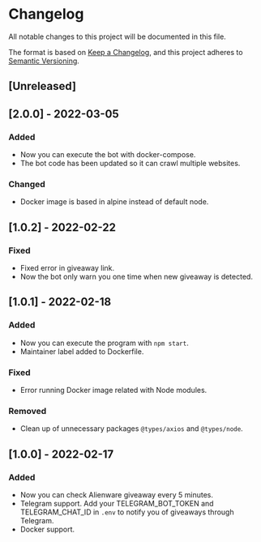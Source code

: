 # Changelog

All notable changes to this project will be documented in this file.

The format is based on [Keep a Changelog](https://keepachangelog.com/en/1.0.0/),
and this project adheres to [Semantic Versioning](https://semver.org/spec/v2.0.0.html).

## [Unreleased]

## [2.0.0] - 2022-03-05

### Added

- Now you can execute the bot with docker-compose.
- The bot code has been updated so it can crawl multiple websites.

### Changed

- Docker image is based in alpine instead of default node.

## [1.0.2] - 2022-02-22

### Fixed

- Fixed error in giveaway link.
- Now the bot only warn you one time when new giveaway is detected.

## [1.0.1] - 2022-02-18

### Added

- Now you can execute the program with `npm start`.
- Maintainer label added to Dockerfile.

### Fixed

- Error running Docker image related with Node modules.

### Removed

- Clean up of unnecessary packages `@types/axios` and `@types/node`.

## [1.0.0] - 2022-02-17

### Added

- Now you can check Alienware giveaway every 5 minutes.
- Telegram support. Add your TELEGRAM_BOT_TOKEN and TELEGRAM_CHAT_ID in `.env`
  to notify you of giveaways through Telegram.
- Docker support.
